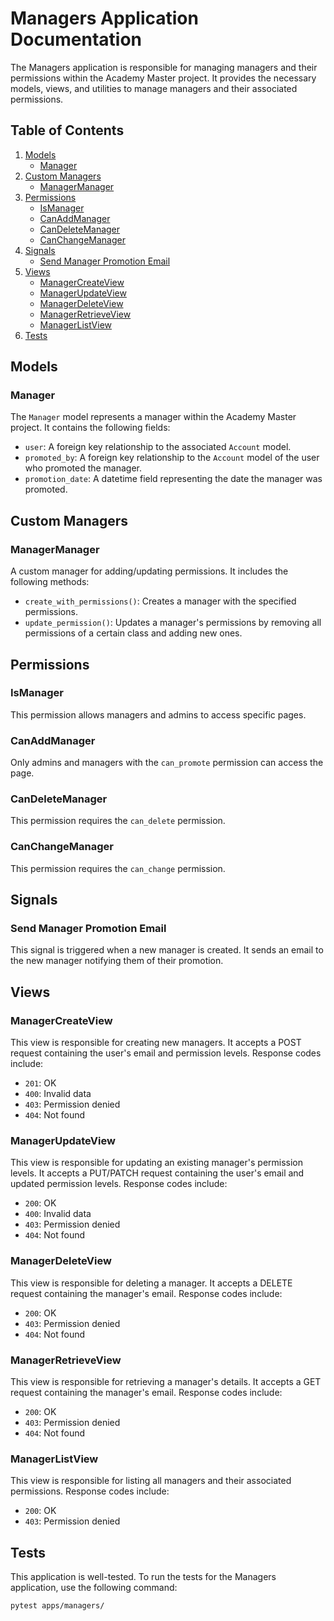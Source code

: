 # Managers Application Documentation

The Managers application is responsible for managing managers and their permissions within the Academy Master project. It provides the necessary models, views, and utilities to manage managers and their associated permissions.

## Table of Contents

1. [Models](#models)
    - [Manager](#manager)
2. [Custom Managers](#custom-managers)
    - [ManagerManager](#managermanager)
3. [Permissions](#permissions)
    - [IsManager](#ismanager)
    - [CanAddManager](#canaddmanager)
    - [CanDeleteManager](#candelete_manager)
    - [CanChangeManager](#canchange_manager)
4. [Signals](#signals)
    - [Send Manager Promotion Email](#send-manager-promotion-email)
5. [Views](#views)
    - [ManagerCreateView](#managercreateview)
    - [ManagerUpdateView](#managerupdateview)
    - [ManagerDeleteView](#managerdeleteview)
    - [ManagerRetrieveView](#managerretrieveview)
    - [ManagerListView](#managerlistview)
6. [Tests](#tests)

## Models

### Manager

The `Manager` model represents a manager within the Academy Master project. It contains the following fields:

- `user`: A foreign key relationship to the associated `Account` model.
- `promoted_by`: A foreign key relationship to the `Account` model of the user who promoted the manager.
- `promotion_date`: A datetime field representing the date the manager was promoted.

## Custom Managers

### ManagerManager

A custom manager for adding/updating permissions. It includes the following methods:

- `create_with_permissions()`: Creates a manager with the specified permissions.
- `update_permission()`: Updates a manager's permissions by removing all permissions of a certain class and adding new ones.

## Permissions

### IsManager

This permission allows managers and admins to access specific pages.

### CanAddManager

Only admins and managers with the `can_promote` permission can access the page.

### CanDeleteManager

This permission requires the `can_delete` permission.

### CanChangeManager

This permission requires the `can_change` permission.

## Signals

### Send Manager Promotion Email

This signal is triggered when a new manager is created. It sends an email to the new manager notifying them of their promotion.

## Views

### ManagerCreateView

This view is responsible for creating new managers. It accepts a POST request containing the user's email and permission levels. Response codes include:

- `201`: OK
- `400`: Invalid data
- `403`: Permission denied
- `404`: Not found

### ManagerUpdateView

This view is responsible for updating an existing manager's permission levels. It accepts a PUT/PATCH request containing the user's email and updated permission levels. Response codes include:

- `200`: OK
- `400`: Invalid data
- `403`: Permission denied
- `404`: Not found

### ManagerDeleteView

This view is responsible for deleting a manager. It accepts a DELETE request containing the manager's email. Response codes include:

- `200`: OK
- `403`: Permission denied
- `404`: Not found

### ManagerRetrieveView

This view is responsible for retrieving a manager's details. It accepts a GET request containing the manager's email. Response codes include:

- `200`: OK
- `403`: Permission denied
- `404`: Not found

### ManagerListView

This view is responsible for listing all managers and their associated permissions. Response codes include:

- `200`: OK
- `403`: Permission denied

## Tests

This application is well-tested. To run the tests for the Managers application, use the following command:

```
pytest apps/managers/
```